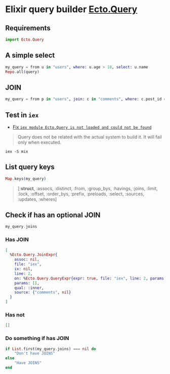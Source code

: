 # Elixir query builder [Ecto.Query](https://hexdocs.pm/ecto/Ecto.Query.html)

## Requirements

```ex
import Ecto.Query
```

## A simple select

```ex
my_query = from u in "users", where: u.age > 18, select: u.name
Repo.all(query)
````

## JOIN

```ex
my_query = from p in "users", join: c in "comments", where: c.post_id == p.id
```

## Test in `iex`

* [Fix `iex module Ecto.Query is not loaded and could not be found`](https://stackoverflow.com/a/46128659)

> Query does not be related with the actual system to build it. It will fail only when executed.

```shell
iex -S mix
```

## List query keys

```ex
Map.keys(my_query)
```

> [:__struct__, :assocs, :distinct, :from, :group_bys, :havings, :joins, :limit,
> :lock, :offset, :order_bys, :prefix, :preloads, :select, :sources, :updates,
> :wheres]


## Check if has an optional JOIN

```ex
my_query.joins
```

### Has JOIN

```ex
[
  %Ecto.Query.JoinExpr{
    assoc: nil,
    file: "iex",
    ix: nil,
    line: 2,
    on: %Ecto.Query.QueryExpr{expr: true, file: "iex", line: 2, params: []},
    params: [],
    qual: :inner,
    source: {"comments", nil}
  }
]
```

### Has not

```ex
[]
```

### Do something if has JOIN

```ex
if List.first(my_query.joins) === nil do
    "Don't have JOINS"
else
    "Have JOINS"
end
```